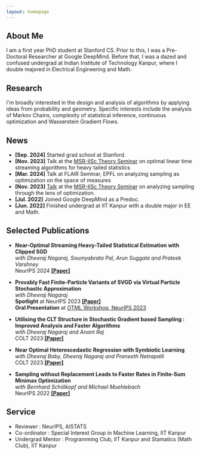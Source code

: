 ```yaml
---
layout: homepage
---
```


## About Me

I am a first year PhD student at Stanford CS. Prior to this, I was a Pre-Doctoral Researcher at Google DeepMind. Before that, I was a dazed and confused undergrad at Indian Institute of Technology Kanpur, where I double majored in Electrical Engineering and Math.


##  Research

I'm broadly interested in the design and analysis of algorithms by applying ideas from probability and geometry. Specific interests include the analysis of Markov Chains, complexity of statistical inference, continuous optimization and Wasserstein Gradient Flows.
## News

- **[Sep. 2024]** Started grad school at Stanford.  
- **[Nov. 2023]** Talk at the [MSR-IISc Theory Seminar](https://www.csa.iisc.ac.in/iisc-msr-seminar/?talk=20240809_AniketDas) on optimal linear time streaming algorithms for heavy tailed statistics   
- **[Mar. 2024]** Talk at FLAIR Seminar, EPFL on analyzing sampling as optimization on the space of measures
- **[Nov. 2023]** [Talk](https://www.youtube.com/watch?v=ufDU59FSCls) at the [MSR-IISc Theory Seminar](https://www.csa.iisc.ac.in/iisc-msr-seminar/?talk=20231124_AniketDas) on analyzing sampling through the lens of optimization.  
- **[Jul. 2022]** Joined Google DeepMind as a Predoc.
- **[Jun. 2022]** Finished undergrad at IIT Kanpur with a double major in EE and Math.

## Selected Publications

- **Near-Optimal Streaming Heavy-Tailed Statistical Estimation with Clipped SGD**   
*with Dheeraj Nagaraj, Soumyabrata Pal, Arun Suggala and Prateek Varshney*   
NeurIPS 2024 [**[Paper]**](https://arxiv.org/pdf/2410.20135)   

- **Provably Fast Finite-Particle Variants of SVGD via Virtual Particle Stochastic Approximation**  
*with Dheeraj Nagaraj*  
**Spotlight** at NeurIPS 2023 [**[Paper]**](https://arxiv.org/abs/2305.17558)  
**Oral Presentation** at [OTML Workshop, NeurIPS 2023](https://otmlworkshop.github.io/)

- **Utilising the CLT Structure in Stochastic Gradient based Sampling : Improved Analysis and Faster Algorithms**  
*with Dheeraj Nagaraj and Anant Raj*  
COLT 2023 [**[Paper]**](https://proceedings.mlr.press/v195/das23b.html)

- **Near Optimal Heteroscedastic Regression with Symbiotic Learning**  
*with Dheeraj Baby, Dheeraj Nagaraj and Praneeth Netrapalli*  
COLT 2023 [**[Paper]**](https://proceedings.mlr.press/v195/das23a.html)

- **Sampling without Replacement Leads to Faster Rates in Finite-Sum Minimax Optimization**  
*with Bernhard Schölkopf and Michael Muehlebach*  
NeurIPS 2022 [**[Paper]**](https://proceedings.neurips.cc/paper_files/paper/2022/hash/2ce4f0b8e24c45318352068603153590-Abstract-Conference.html)

## Service

- Reviewer : NeurIPS, AISTATS
- Co-ordinator : Special Interest Group in Machine Learning, IIT Kanpur
- Undergrad Mentor : Programming Club, IIT Kanpur and Stamatics (Math Club), IIT Kanpur


